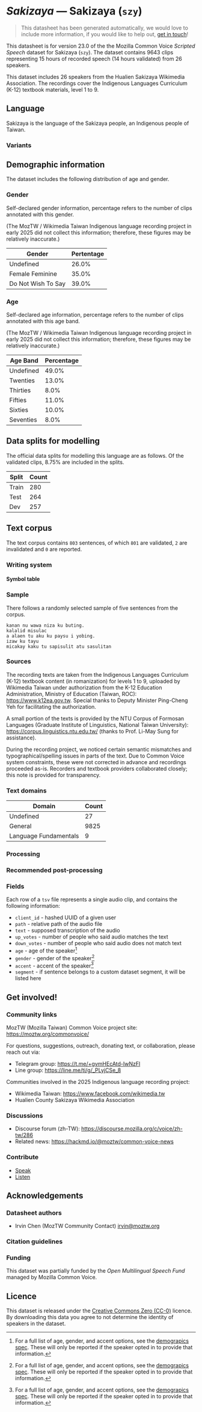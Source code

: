 # *Sakizaya* &mdash; Sakizaya (`szy`)
> This datasheet has been generated automatically, we would love to include more information, if you would like to help out, [get in touch](https://github.com/common-voice/common-voice/blob/main/docs/COMMUNITIES.md)!

 This datasheet is for version 23.0 of the the Mozilla Common Voice *Scripted Speech* dataset 
for Sakizaya (`szy`). The dataset contains 9643 clips representing 15 hours of recorded
speech (14 hours validated) from 26 speakers.

This dataset includes 26 speakers from the Hualien Sakizaya Wikimedia Association. The recordings cover the Indigenous Languages Curriculum (K-12) textbook materials, level 1 to 9.

## Language
<!-- {{LANGUAGE_DESCRIPTION}} -->
<!-- Provide a brief (1-2 paragraph) description of your language -->
Sakizaya is the language of the Sakizaya people, an Indigenous people of Taiwan.

### Variants
<!-- {{VARIANT_DESCRIPTION}} -->
<!-- @ OPTIONAL @ -->
<!-- Describe the variants (MCV variants) of your language -->

## Demographic information
The dataset includes the following distribution of age and gender.
<!-- You can get a lot of the information in this section from https://analyzer.cv-toolbox.web.tr/browse -->

### Gender
Self-declared gender information, percentage refers to the number of clips annotated with this gender.

(The MozTW / Wikimedia Taiwan Indigenous language recording project in early 2025 did not collect this information; therefore, these figures may be relatively inaccurate.)

| Gender | Pertentage |
|-|-|
| Undefined | 26.0% |
| Female Feminine | 35.0% |
| Do Not Wish To Say | 39.0% |
<!-- {{GENDER_TABLE}} -->
<!-- @ AUTOMATICALLY GENERATED @ -->
<!-- | Gender | Frequency |
|--------|-----------|
| male, masculine | ? |
| undeclared | ? |
| female, feminine | ? | -->

### Age
Self-declared age information, percentage refers to the number of clips annotated with this age band.

(The MozTW / Wikimedia Taiwan Indigenous language recording project in early 2025 did not collect this information; therefore, these figures may be relatively inaccurate.)

| Age Band | Percentage |
|-|-|
| Undefined | 49.0% |
| Twenties | 13.0% |
| Thirties | 8.0% |
| Fifties | 11.0% |
| Sixties | 10.0% |
| Seventies | 8.0% |
<!-- {{AGE_TABLE}} -->
<!-- @ AUTOMATICALLY GENERATED @ -->
<!-- | Age band | Frequency |
|----------|-----------|
| teens | ? |
| twenties | ? |
| thirties | ? |
| fourties | ? |
| fifties | ? |
   ...if other age ranges are present in your data, add rows... -->

## Data splits for modelling
The official data splits for modelling this language are as follows. Of the validated clips, 8.75% are included in the splits.

 | Split | Count |
|-|-|
| Train | 280 |
| Test | 264 |
| Dev | 257 |

## Text corpus
The text corpus contains `803` sentences, of which `801` are validated, `2` are invalidated and `0` are reported.
<!-- {{TEXT_CORPUS_DESCRIPTION}} -->
<!-- @ OPTIONAL @ -->
<!-- An overview of the text corpus, with information such as average length (in characters and words) of validated sentences. -->

### Writing system
<!-- {{WRITING_SYSTEM_DESCRIPTION}} -->
<!-- @ OPTIONAL @ -->
<!-- A description of the writing system (or writing systems) used in the text corpus -->

#### Symbol table
<!-- {{ALPHABET_TABLE}} -->
<!-- @ OPTIONAL @ -->
<!-- If the writing system is alphabetic, you can include the valid alphabet here -->

### Sample
There follows a randomly selected sample of five sentences from the corpus.

```
kanan nu wawa niza ku buting.
kalalid misulac
a alaen tu aku ku paysu i yobing.
izaw ku tayu
micakay kaku tu sapisulit atu sasulitan
```
<!-- {{SENTENCES_SAMPLE}} -->

### Sources
<!-- {{SOURCES_LIST}} -->
<!-- @ OPTIONAL @ -->
<!-- A list of sentence sources, can be curated to the top-N -->
The recording texts are taken from the Indigenous Languages Curriculum (K-12) textbook content (in romanization) for levels 1 to 9, uploaded by Wikimedia Taiwan under authorization from the K-12 Education Administration, Ministry of Education (Taiwan, ROC): https://www.k12ea.gov.tw. Special thanks to Deputy Minister Ping-Cheng Yeh for facilitating the authorization.

A small portion of the texts is provided by the NTU Corpus of Formosan Languages (Graduate Institute of Linguistics, National Taiwan University): https://corpus.linguistics.ntu.edu.tw/ (thanks to Prof. Li-May Sung for assistance).

During the recording project, we noticed certain semantic mismatches and typographical/spelling issues in parts of the text. Due to Common Voice system constraints, these were not corrected in advance and recordings proceeded as-is. Recorders and textbook providers collaborated closely; this note is provided for transparency.

### Text domains
| Domain | Count |
|-|-|
| Undefined | 27 |
| General | 9825 |
| Language Fundamentals | 9 |
<!-- {{TEXT_DOMAIN_DESCRIPTION}} -->
<!-- @ OPTIONAL @ -->
<!-- What text domains are represented in the corpus? -->

### Processing
<!-- {{PROCESSING_DESCRIPTION}} -->
<!-- @ OPTIONAL @ -->
<!-- How has the text data been processed -->

### Recommended post-processing
<!-- {{RECOMMENDED_POSTPROCESSING_DESCRIPTION}} -->
<!-- @ OPTIONAL @ -->
<!-- What should people do before they use the data, for example Unicode normalisation -->

### Fields
Each row of a `tsv` file represents a single audio clip, and contains the following information:

* `client_id` - hashed UUID of a given user
* `path` - relative path of the audio file
* `text` - supposed transcription of the audio
* `up_votes` - number of people who said audio matches the text
* `down_votes` - number of people who said audio does not match text
* `age` - age of the speaker[^1]
* `gender` - gender of the speaker[^1]
* `accent` - accent of the speaker[^1]
* `segment` - if sentence belongs to a custom dataset segment, it will be listed here

#### 
[^1]: For a full list of age, gender, and accent options, see the
[demograpics
spec](https://github.com/common-voice/common-voice/blob/main/web/src/stores/demographics.ts). These
will only be reported if the speaker opted in to provide that
information.

## Get involved!

### Community links
MozTW (Mozilla Taiwan) Common Voice project site: https://moztw.org/commonvoice/

For questions, suggestions, outreach, donating text, or collaboration, please reach out via:

- Telegram group: https://t.me/+gvmHEcAtd-IwNzFl
- Line group: https://line.me/ti/g/_PLyjCSe_8

Communities involved in the 2025 Indigenous language recording project:

- Wikimedia Taiwan: https://www.facebook.com/wikimedia.tw
- Hualien County Sakizaya Wikimedia Association
<!-- {{COMMUNITY_LINKS_LIST}} -->
<!-- @ OPTIONAL @ -->
<!-- Links to community chats / fora -->

### Discussions
<!-- {{DISCUSSION_LINKS_LIST}} -->
<!-- @ OPTIONAL @ -->
<!-- Any links to discussions, for example on Discourse or other fora or blogs can be included here -->
* Discourse forum (zh-TW): https://discourse.mozilla.org/c/voice/zh-tw/286
* Related news: https://hackmd.io/@moztw/common-voice-news

### Contribute
* [Speak](https://commonvoice.mozilla.org/szy/speak)
* [Listen](https://commonvoice.mozilla.org/szy/listen)
<!-- {{CONTRIBUTE_LINKS_LIST}} -->
<!-- Here you can include links for how to contribute to the dataset -->

## Acknowledgements

### Datasheet authors
<!-- {{DATASHEET_AUTHORS_LIST}} -->
<!-- A list in the format of: Your Name <email@email.com> -->
 - Irvin Chen (MozTW Community Contact) <irvin@moztw.org>

### Citation guidelines
<!-- {{CITATION_DESCRIPTION}} -->
<!-- @ OPTIONAL @ -->
<!-- If you published a paper and would like people to cite it, you can include the BiBTeX here -->

### Funding
This dataset was partially funded by the *Open Multilingual Speech Fund* managed by Mozilla Common Voice.
<!-- {{FUNDING_DESCRIPTION}} -->
<!-- @ OPTIONAL @ -->
<!-- If you received any funding, you can include the acknowledgement here -->

## Licence
This dataset is released under the [Creative Commons Zero (CC-0)](https://creativecommons.org/public-domain/cc0/) licence. By downloading this data
you agree to not determine the identity of speakers in the dataset.